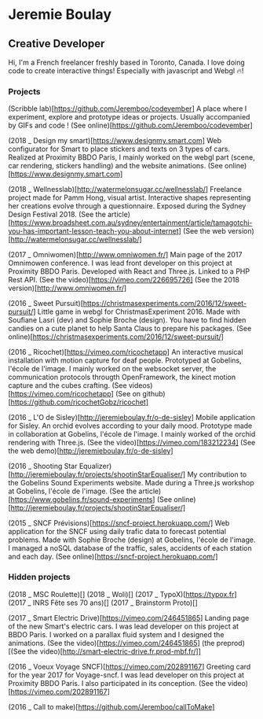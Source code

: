 

# Jeremie Boulay
## Creative Developer

Hi,
I'm a French freelancer freshly based in Toronto, Canada.
I love doing code to create interactive things!
Especially with javascript and Webgl 🔥!

### Projects

(Scribble lab)[https://github.com/Jeremboo/codevember]
A place where I experiment, explore and prototype ideas or projects.
Usually accompanied by GIFs and code !
(See online)[https://github.com/Jeremboo/codevember]


(2018 _ Design my smart)[https://www.designmy.smart.com]
Web configurator for Smart to place stickers and texts on 3 types of cars.
Realized at Proximity BBDO Paris, I mainly worked on the webgl part
(scene, car rendering, stickers handling) and the website animations.
(See online)[https://www.designmy.smart.com]


(2018 _ Wellnesslab)[http://watermelonsugar.cc/wellnesslab/]
Freelance project made for Pamm Hong, visual artist.
Interactive shapes representing her creations evolve through a questionnaire.
Exposed during the Sydney Design Festival 2018.
(See the article)[https://www.broadsheet.com.au/sydney/entertainment/article/tamagotchi-you-has-important-lesson-teach-you-about-internet]
(See the web version)[http://watermelonsugar.cc/wellnesslab/]


(2017 _ Omniwomen)[http://www.omniwomen.fr/]
Main page of the 2017 Omnimowen conference.
I was lead front developer on this project at Proximity BBDO Paris.
Developed with React and Three.js. Linked to a PHP Rest API.
(See the video)[https://vimeo.com/226695726]
(See the 2018 version)[http://www.omniwomen.fr/]


(2016 _ Sweet Pursuit)[https://christmasexperiments.com/2016/12/sweet-pursuit/]
Little game in webgl for ChristmasExperiment 2016.
Made with Soufiane Lasri (dev) and Sophie Broche (design).
You have to find hidden candies on a cute planet to help Santa Claus to prepare his packages.
(See online)[https://christmasexperiments.com/2016/12/sweet-pursuit/]


(2016 _ Ricochet)[https://vimeo.com/ricochetapp]
An interactive musical installation with motion capture for deaf people.
Prototyped at Gobelins, l'école de l'image. I mainly worked on the websocket server,
the communication protocols througth OpenFramework, the kinect motion capture and the cubes crafting.
(See videos)[https://vimeo.com/ricochetapp]
(See on github)[https://github.com/ricochetGobz/ricochet]


(2016 _ L'O de Sisley)[http://jeremieboulay.fr/o-de-sisley]
Mobile application for Sisley. An orchid evolves according to your daily mood.
Prototype made in collaboration at Gobelins, l'école de l'image.
I mainly worked of the orchid rendering with Three.js.
(See the video)[https://vimeo.com/183212234]
(See the web demo)[http://jeremieboulay.fr/o-de-sisley]


(2016 _ Shooting Star Equalizer)[http://jeremieboulay.fr/projects/shootinStarEqualiser/]
My contribution to the Gobelins Sound Experiments website.
Made during a Three.js workshop at Gobelins, l'école de l'image.
(See the article)[https://www.gobelins.fr/sound-experiments]
(See online)[http://jeremieboulay.fr/projects/shootinStarEqualiser/]


(2015 _ SNCF Prévisions)[https://sncf-project.herokuapp.com/]
Web application for the SNCF using daily trafic data to forecast potential problems.
Made with Sophie Broche (design) at Gobelins, l'école de l'image.
I managed a noSQL database of the traffic, sales, accidents of each station and each day.
(See online)[https://sncf-project.herokuapp.com/]

### Hidden projects

(2018 _ MSC Roulette)[]
(2018 _ Woli)[]
(2017 _ TypoX)[https://typox.fr]
(2017 _ INRS Fête ses 70 ans)[]
(2017 _ Brainstorm Proto)[]

(2017 _ Smart Electric Drive)[https://vimeo.com/246451865]
Landing page of the new Smart's electric cars.
I was lead developer on this project at BBDO Paris.
I worked on a parallax fluid system and I designed the animations.
(See the video)[https://vimeo.com/246451865] (the preprod)[(See the video)[http://smart-electric-drive.fr.prod-mbf.fr/]]

(2016 _ Voeux Voyage SNCF)[https://vimeo.com/202891167]
Greeting card for the year 2017 for Voyage-sncf.
I was lead developer on this project at Proximity BBDO Paris.
I also participated in its conception.
(See the video)[https://vimeo.com/202891167]

(2016 _ Call to make)[https://github.com/Jeremboo/callToMake]